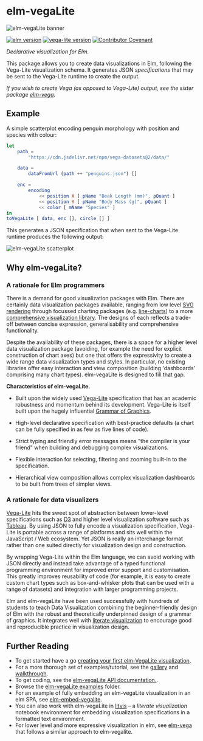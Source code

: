 # elm-vegaLite

![elm-vegaLite banner](https://raw.githubusercontent.com/gicentre/elm-vegalite/main/images/banner.jpg)

[![elm version](https://img.shields.io/badge/Elm-v0.19-blue.svg?style=flat-square)](http://elm-lang.org)
[![vega-lite version](https://img.shields.io/badge/Vega--Lite-v4.15-purple.svg?style=flat-square)](https://vega.github.io/vega-lite/)
[![Contributor Covenant](https://img.shields.io/badge/Contributor%20Covenant-v1.4%20adopted-ff69b4.svg)](CODE_OF_CONDUCT.md)

_Declarative visualization for Elm._

This package allows you to create data visualizations in Elm, following the Vega-Lite visualization schema.
It generates JSON _specifications_ that may be sent to the Vega-Lite runtime to create the output.

_If you wish to create Vega (as opposed to Vega-Lite) output, see the sister package [elm-vega](https://github.com/gicentre/elm-vega)._

## Example

A simple scatterplot encoding penguin morphology with position and species with colour:

```elm
let
    path =
        "https://cdn.jsdelivr.net/npm/vega-datasets@2/data/"

    data =
        dataFromUrl (path ++ "penguins.json") []

    enc =
        encoding
            << position X [ pName "Beak Length (mm)", pQuant ]
            << position Y [ pName "Body Mass (g)", pQuant ]
            << color [ mName "Species" ]
in
toVegaLite [ data, enc [], circle [] ]
```

This generates a JSON specification that when sent to the Vega-Lite runtime produces the following output:

![elm-vegaLite scatterplot](https://raw.githubusercontent.com/gicentre/elm-vegalite/main/images/penguinScatter.png)

## Why elm-vegaLite?

### A rationale for Elm programmers

There is a demand for good visualization packages with Elm. There are certainly data visualization packages available, ranging from low level [SVG rendering](https://package.elm-lang.org/packages/elm/svg/latest/) through focussed charting packages (e.g. [line-charts](https://package.elm-lang.org/packages/terezka/line-charts/latest/)) to a more [comprehensive visualization library](http://package.elm-lang.org/packages/gampleman/elm-visualization/latest). The designs of each reflects a trade-off between concise expression, generalisability and comprehensive functionality.

Despite the availability of these packages, there is a space for a higher level data visualization package (avoiding, for example the need for explicit construction of chart axes) but one that offers the expressivity to create a wide range data visualization types and styles. In particular, no existing libraries offer easy interaction and view composition (building 'dashboards' comprising many chart types). elm-vegaLite is designed to fill that gap.

**Characteristics of elm-vegaLite.**

- Built upon the widely used [Vega-Lite](https://vega.github.io/vega-lite/) specification that has an academic robustness and momentum behind its development. Vega-Lite is itself built upon the hugely influential [Grammar of Graphics](http://www.springer.com/gb/book/9780387245447).

- High-level declarative specification with best-practice defaults (a chart can be fully specified in as few as five lines of code).

- Strict typing and friendly error messages means "the compiler is your friend" when building and debugging complex visualizations.

- Flexible interaction for selecting, filtering and zooming built-in to the specification.

- Hierarchical view composition allows complex visualization dashboards to be built from trees of simpler views.

### A rationale for data visualizers

[Vega-Lite](https://vega.github.io/vega-lite/) hits the sweet spot of abstraction between lower-level specifications such as [D3](https://d3js.org) and higher level visualization software such as [Tableau](https://www.tableau.com). By using JSON to fully encode a visualization specification, Vega-Lite is portable across a range of platforms and sits well within the JavaScript / Web ecosystem. Yet JSON is really an interchange format rather than one suited directly for visualization design and construction.

By wrapping Vega-Lite within the Elm language, we can avoid working with JSON directly and instead take advantage of a typed functional programming environment for improved error support and customisation. This greatly improves reusability of code (for example, it is easy to create custom chart types such as box-and-whisker plots that can be used with a range of datasets) and integration with larger programming projects.

Elm and elm-vegaLite have been used successfully with hundreds of students to teach Data Visualization combining the beginner-friendly design of Elm with the robust and theoretically underpinned design of a grammar of graphics. It integrates well with [literate visualization](https://www.gicentre.net/litvis) to encourage good and reproducible practice in visualization design.

## Further Reading

- To get started have a go [creating your first elm-VegaLite visualization](https://github.com/gicentre/elm-vegalite/tree/main/docs/helloWorld).
- For a more thorough set of examples/tutorial, see the [gallery](https://github.com/gicentre/elm-vegalite/tree/main/examples/gallery) and [walkthrough](https://github.com/gicentre/elm-vegalite/tree/main/docs/walkthrough).
- To get coding, see the [elm-vegaLite API documentation.](https://package.elm-lang.org/packages/gicentre/elm-vegalite/latest).
- Browse the [elm-vegaLite examples](https://github.com/gicentre/elm-vegalite/tree/main/examples) folder.
- For an example of fully embedding an elm-vegaLite visualization in an elm SPA, see [elm-embed-vegalite](https://github.com/yardsale8/elm-embed-vega).
- You can also work with elm-vegaLite in [litvis](https://github.com/gicentre/litvis) – a _literate visualization_ notebook environment for embedding visualization specifications in a formatted text environment.
- For lower level and more expressive visualization in elm, see [elm-vega](https://package.elm-lang.org/packages/gicentre/elm-vega/latest/) that follows a similar approach to elm-vegalite.
